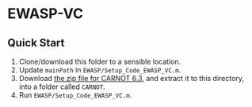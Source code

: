 # EWASP-VC

## Quick Start

1. Clone/download this folder to a sensible location.
2. Update `mainPath` in `EWASP/Setup_Code_EWASP_VC.m`.
3. Download [the zip file for CARNOT 6.3](https://fh-aachen.sciebo.de/index.php/s/0hxub0iIJrui3ED?path=%2FVersionsarchiv), and extract it to this directory, into a folder called `CARNOT`.
4. Run `EWASP/Setup_Code_EWASP_VC.m`.
